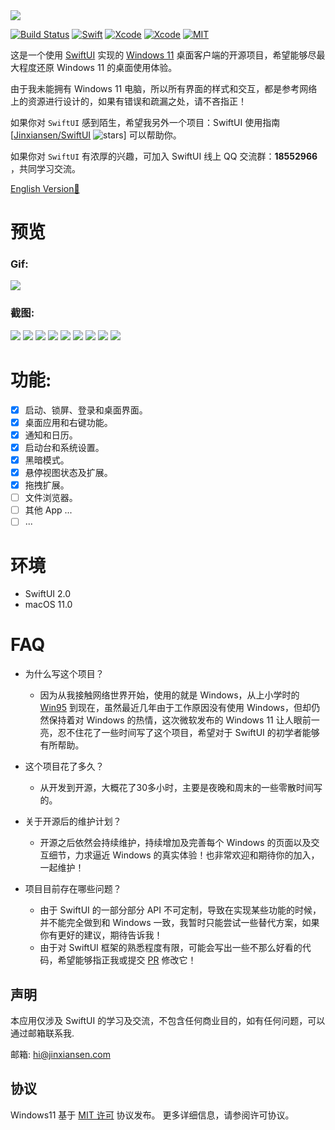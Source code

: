 
<img src="Resources/Images/banner.png"/>

[![Build Status](https://img.shields.io/badge/platforms-macOS-green.svg)](https://github.com/Jinxiansen/SwiftUI)
[![Swift](https://img.shields.io/badge/Swift-5.1-orange.svg)](https://swift.org)
[![Xcode](https://img.shields.io/badge/Xcode-12.0-blue.svg)](https://developer.apple.com/xcode)
[![Xcode](https://img.shields.io/badge/macOS-11.0-blue.svg)](https://developer.apple.com/macOS)
[![MIT](https://img.shields.io/badge/licenses-MIT-red.svg)](https://opensource.org/licenses/MIT)

这是一个使用 [SwiftUI](https://developer.apple.com/xcode/swiftui/) 实现的 [Windows 11](https://www.microsoft.com/en-sg/windows/windows-11) 桌面客户端的开源项目，希望能够尽最大程度还原 Windows 11 的桌面使用体验。

由于我未能拥有 Windows 11 电脑，所以所有界面的样式和交互，都是参考网络上的资源进行设计的，如果有错误和疏漏之处，请不吝指正！

如果你对 `SwiftUI` 感到陌生，希望我另外一个项目：SwiftUI 使用指南 [[Jinxiansen/SwiftUI](https://github.com/Jinxiansen/SwiftUI) ![stars](https://img.shields.io/github/stars/Jinxiansen/SwiftUI?style=social)] 可以帮助你。

如果你对 `SwiftUI` 有浓厚的兴趣，可加入 SwiftUI 线上 QQ 交流群：**18552966** ，共同学习交流。

[English Version📔](README.md)

# 预览

### Gif: 

<img src="Resources/Gif/preview.gif"/>

### 截图:

<img src="Resources/Images/launch.png"/>
<img src="Resources/Images/lock.png"/>
<img src="Resources/Images/login.png"/>
<img src="Resources/Images/desktop.png"/>
<img src="Resources/Images/launchpad.png"/>
<img src="Resources/Images/darkMode.png"/>
<img src="Resources/Images/system.png"/>
<img src="Resources/Images/calendar.png"/>
<img src="Resources/Images/rightClick.png"/>


# 功能:

- [x] 启动、锁屏、登录和桌面界面。
- [x] 桌面应用和右键功能。
- [x] 通知和日历。
- [x] 启动台和系统设置。
- [x] 黑暗模式。
- [x] 悬停视图状态及扩展。
- [x] 拖拽扩展。
- [ ] 文件浏览器。
- [ ] 其他 App ...
- [ ] ...

# 环境 

- SwiftUI 2.0
- macOS 11.0


# FAQ

- 为什么写这个项目？
	-  因为从我接触网络世界开始，使用的就是 Windows，从上小学时的 [Win95](https://microsoft.fandom.com/wiki/Windows_95) 到现在，虽然最近几年由于工作原因没有使用 Windows，但却仍然保持着对 Windows 的热情，这次微软发布的 Windows 11 让人眼前一亮，忍不住花了一些时间写了这个项目，希望对于 SwiftUI 的初学者能够有所帮助。

- 这个项目花了多久？
	-  从开发到开源，大概花了30多小时，主要是夜晚和周末的一些零散时间写的。

- 关于开源后的维护计划？
	- 开源之后依然会持续维护，持续增加及完善每个 Windows 的页面以及交互细节，力求逼近 Windows 的真实体验！也非常欢迎和期待你的加入，一起维护！

- 项目目前存在哪些问题？
	- 由于 SwiftUI 的一部分部分 API 不可定制，导致在实现某些功能的时候，并不能完全做到和 Windows 一致，我暂时只能尝试一些替代方案，如果你有更好的建议，期待告诉我！
	- 由于对 SwiftUI 框架的熟悉程度有限，可能会写出一些不那么好看的代码，希望能够指正我或提交 [PR](https://github.com/Jinxiansen/Windows11/pulls) 修改它！

## 声明

本应用仅涉及 SwiftUI 的学习及交流，不包含任何商业目的，如有任何问题，可以通过邮箱联系我.

邮箱: hi@jinxiansen.com

## 协议	

Windows11 基于 [MIT 许可](LICENSE) 协议发布。 更多详细信息，请参阅许可协议。
